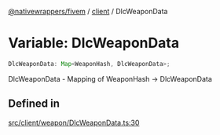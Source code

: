 [@nativewrappers/fivem](../../README.md) / [client](../README.md) / DlcWeaponData

# Variable: DlcWeaponData

```ts
DlcWeaponData: Map<WeaponHash, DlcWeaponData>;
```

DlcWeaponData - Mapping of WeaponHash -> DlcWeaponData

## Defined in

[src/client/weapon/DlcWeaponData.ts:30](https://github.com/nativewrappers/fivem/blob/09478da418b400a28e2cc17ab86f47c957997aed/src/client/weapon/DlcWeaponData.ts#L30)
